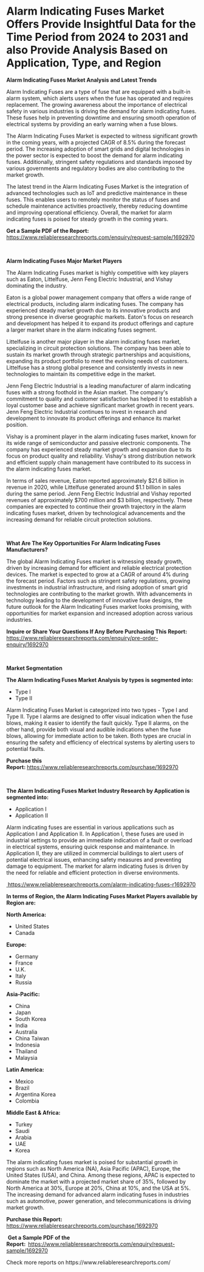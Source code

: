 <p><h1>Alarm Indicating Fuses Market Offers Provide Insightful Data for the Time Period from 2024 to 2031 and also Provide Analysis Based on Application, Type, and Region</h1></p><p><strong>Alarm Indicating Fuses Market Analysis and Latest Trends</strong></p>
<p><p>Alarm Indicating Fuses are a type of fuse that are equipped with a built-in alarm system, which alerts users when the fuse has operated and requires replacement. The growing awareness about the importance of electrical safety in various industries is driving the demand for alarm indicating fuses. These fuses help in preventing downtime and ensuring smooth operation of electrical systems by providing an early warning when a fuse blows.</p><p>The Alarm Indicating Fuses Market is expected to witness significant growth in the coming years, with a projected CAGR of 8.5% during the forecast period. The increasing adoption of smart grids and digital technologies in the power sector is expected to boost the demand for alarm indicating fuses. Additionally, stringent safety regulations and standards imposed by various governments and regulatory bodies are also contributing to the market growth.</p><p>The latest trend in the Alarm Indicating Fuses Market is the integration of advanced technologies such as IoT and predictive maintenance in these fuses. This enables users to remotely monitor the status of fuses and schedule maintenance activities proactively, thereby reducing downtime and improving operational efficiency. Overall, the market for alarm indicating fuses is poised for steady growth in the coming years.</p></p>
<p><strong>Get a Sample PDF of the Report:&nbsp;</strong> <a href="https://www.reliableresearchreports.com/enquiry/request-sample/1692970">https://www.reliableresearchreports.com/enquiry/request-sample/1692970</a></p>
<p>&nbsp;</p>
<p><strong>Alarm Indicating Fuses Major Market Players</strong></p>
<p><p>The Alarm Indicating Fuses market is highly competitive with key players such as Eaton, Littelfuse, Jenn Feng Electric Industrial, and Vishay dominating the industry. </p><p>Eaton is a global power management company that offers a wide range of electrical products, including alarm indicating fuses. The company has experienced steady market growth due to its innovative products and strong presence in diverse geographic markets. Eaton's focus on research and development has helped it to expand its product offerings and capture a larger market share in the alarm indicating fuses segment.</p><p>Littelfuse is another major player in the alarm indicating fuses market, specializing in circuit protection solutions. The company has been able to sustain its market growth through strategic partnerships and acquisitions, expanding its product portfolio to meet the evolving needs of customers. Littelfuse has a strong global presence and consistently invests in new technologies to maintain its competitive edge in the market.</p><p>Jenn Feng Electric Industrial is a leading manufacturer of alarm indicating fuses with a strong foothold in the Asian market. The company's commitment to quality and customer satisfaction has helped it to establish a loyal customer base and achieve significant market growth in recent years. Jenn Feng Electric Industrial continues to invest in research and development to innovate its product offerings and enhance its market position.</p><p>Vishay is a prominent player in the alarm indicating fuses market, known for its wide range of semiconductor and passive electronic components. The company has experienced steady market growth and expansion due to its focus on product quality and reliability. Vishay's strong distribution network and efficient supply chain management have contributed to its success in the alarm indicating fuses market.</p><p>In terms of sales revenue, Eaton reported approximately $21.6 billion in revenue in 2020, while Littelfuse generated around $1.1 billion in sales during the same period. Jenn Feng Electric Industrial and Vishay reported revenues of approximately $700 million and $3 billion, respectively. These companies are expected to continue their growth trajectory in the alarm indicating fuses market, driven by technological advancements and the increasing demand for reliable circuit protection solutions.</p></p>
<p>&nbsp;</p>
<p><strong>What Are The Key Opportunities For Alarm Indicating Fuses Manufacturers?</strong></p>
<p><p>The global Alarm Indicating Fuses market is witnessing steady growth, driven by increasing demand for efficient and reliable electrical protection devices. The market is expected to grow at a CAGR of around 4% during the forecast period. Factors such as stringent safety regulations, growing investments in industrial infrastructure, and rising adoption of smart grid technologies are contributing to the market growth. With advancements in technology leading to the development of innovative fuse designs, the future outlook for the Alarm Indicating Fuses market looks promising, with opportunities for market expansion and increased adoption across various industries.</p></p>
<p><strong>Inquire or Share Your Questions If Any Before Purchasing This Report:</strong> <a href="https://www.reliableresearchreports.com/enquiry/pre-order-enquiry/1692970">https://www.reliableresearchreports.com/enquiry/pre-order-enquiry/1692970</a></p>
<p>&nbsp;</p>
<p><strong>Market Segmentation</strong></p>
<p><strong>The Alarm Indicating Fuses Market Analysis by types is segmented into:</strong></p>
<p><ul><li>Type I</li><li>Type II</li></ul></p>
<p><p>Alarm Indicating Fuses Market is categorized into two types - Type I and Type II. Type I alarms are designed to offer visual indication when the fuse blows, making it easier to identify the fault quickly. Type II alarms, on the other hand, provide both visual and audible indications when the fuse blows, allowing for immediate action to be taken. Both types are crucial in ensuring the safety and efficiency of electrical systems by alerting users to potential faults.</p></p>
<p><strong>Purchase this Report:&nbsp;</strong><a href="https://www.reliableresearchreports.com/purchase/1692970">https://www.reliableresearchreports.com/purchase/1692970</a></p>
<p>&nbsp;</p>
<p><strong>The Alarm Indicating Fuses Market Industry Research by Application is segmented into:</strong></p>
<p><ul><li>Application I</li><li>Application II</li></ul></p>
<p><p>Alarm indicating fuses are essential in various applications such as Application I and Application II. In Application I, these fuses are used in industrial settings to provide an immediate indication of a fault or overload in electrical systems, ensuring quick response and maintenance. In Application II, they are utilized in commercial buildings to alert users of potential electrical issues, enhancing safety measures and preventing damage to equipment. The market for alarm indicating fuses is driven by the need for reliable and efficient protection in diverse environments.</p></p>
<p><a href="https://www.reliableresearchreports.com/alarm-indicating-fuses-r1692970">&nbsp;https://www.reliableresearchreports.com/alarm-indicating-fuses-r1692970</a></p>
<p><strong>In terms of Region, the Alarm Indicating Fuses Market Players available by Region are:</strong></p>
<p>
    <p> <strong> North America: </strong>
        <ul>
            <li>United States</li>
            <li>Canada</li>
        </ul>
        </p> 
    <p> <strong> Europe: </strong>
        <ul>
            <li>Germany</li>
            <li>France</li>
            <li>U.K.</li>
            <li>Italy</li>
            <li>Russia</li>
        </ul>
        </p> 
    <p> <strong> Asia-Pacific: </strong>
        <ul>
            <li>China</li>
            <li>Japan</li>
            <li>South Korea</li>
            <li>India</li>
            <li>Australia</li>
            <li>China Taiwan</li>
            <li>Indonesia</li>
            <li>Thailand</li>
            <li>Malaysia</li>
        </ul>
        </p> 
    <p> <strong> Latin America: </strong>
        <ul>
            <li>Mexico</li>
            <li>Brazil</li>
            <li>Argentina Korea</li>
            <li>Colombia</li>
        </ul>
        </p> 
    <p> <strong> Middle East & Africa: </strong>
        <ul>
            <li>Turkey</li>
            <li>Saudi</li>
            <li>Arabia</li>
            <li>UAE</li>
            <li>Korea</li>
        </ul>
    </p>
    </p>
<p><p>The alarm indicating fuses market is poised for substantial growth in regions such as North America (NA), Asia Pacific (APAC), Europe, the United States (USA), and China. Among these regions, APAC is expected to dominate the market with a projected market share of 35%, followed by North America at 30%, Europe at 20%, China at 10%, and the USA at 5%. The increasing demand for advanced alarm indicating fuses in industries such as automotive, power generation, and telecommunications is driving market growth.</p></p>
<p><strong>Purchase this Report: </strong><a href="https://www.reliableresearchreports.com/purchase/1692970">https://www.reliableresearchreports.com/purchase/1692970</a></p>
<p>&nbsp;<strong>Get a Sample PDF of the Report:&nbsp;&nbsp;</strong><a href="https://www.reliableresearchreports.com/enquiry/request-sample/1692970">https://www.reliableresearchreports.com/enquiry/request-sample/1692970</a></p>
<p><strong></strong></p>
<p>Check more reports on https://www.reliableresearchreports.com/</p>